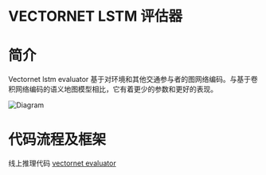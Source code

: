 # VECTORNET LSTM 评估器 

# 简介

Vectornet lstm evaluator 基于对环境和其他交通参与者的图网络编码。与基于卷积网络编码的语义地图模型相比，它有着更少的参数和更好的表现。

![Diagram](https://github.com/ApolloAuto/apollo/blob/r7.0.0/docs/technical_documents/images/vectornet.svg)

# 代码流程及框架

线上推理代码 [vectornet evaluator](../../modules/prediction/evaluator/vehicle/vectornet_evaluator.h)